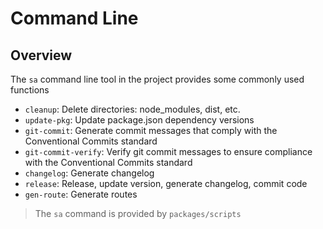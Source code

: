 # Command Line

## Overview

The `sa` command line tool in the project provides some commonly used functions

- `cleanup`: Delete directories: node_modules, dist, etc.
- `update-pkg`: Update package.json dependency versions
- `git-commit`: Generate commit messages that comply with the Conventional Commits standard
- `git-commit-verify`: Verify git commit messages to ensure compliance with the Conventional Commits standard
- `changelog`: Generate changelog
- `release`: Release, update version, generate changelog, commit code
- `gen-route`: Generate routes

> The `sa` command is provided by `packages/scripts`
